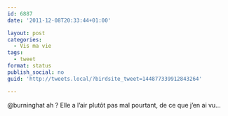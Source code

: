 ```yaml
---
id: 6887
date: '2011-12-08T20:33:44+01:00'

layout: post
categories:
  - Vis ma vie
tags:
  - tweet
format: status
publish_social: no
guid: 'http://tweets.local/?birdsite_tweet=144877339912843264'

---
```


@burninghat ah ? Elle a l’air plutôt pas mal pourtant, de ce que j’en ai vu…